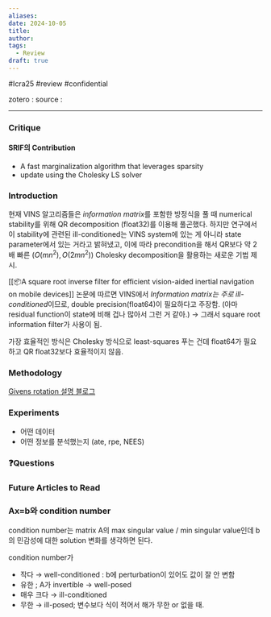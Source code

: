 ```yaml
---
aliases: 
date: 2024-10-05
title: 
author: 
tags:
  - Review
draft: true
---
```

#Icra25 #review #confidential

zotero : 
source : 

---
### Critique
#### SRIF의 Contribution
- A fast marginalization algorithm that leverages sparsity
- update using the Cholesky LS solver

### Introduction
현재 VINS 알고리즘들은 *information matrix*를 포함한 방정식을 풀 때 numerical stability를 위해 QR decomposition (float32)를 이용해 풀곤했다. 
하지만 연구에서 이 stability에 관련된 ill-conditioned는 VINS system에 있는 게 아니라 state parameter에서 있는 거라고 밝혀냈고, 이에 따라 precondition을 해서 QR보다 약 2배 빠른 ($O(mn^2) , O(2mn^2)$) Cholesky decomposition을 활용하는 새로운 기법 제시. 

[[📦️A square root inverse filter for efficient vision-aided inertial navigation on mobile devices]] 논문에 따르면 VINS에서 *Information matrix는 주로 ill-conditioned*이므로, double precision(float64)이 필요하다고 주장함.
(아마 residual function이 state에 비해 겁나 많아서 그런 거 같아.)
→ 그래서 square root information filter가 사용이 됨.

가장 효율적인 방식은 Cholesky 방식으로  least-squares 푸는 건데 float64가 필요하고 QR float32보다 효율적이지 않음.
### Methodology
[Givens rotation 설명 블로그](https://kwokanthony.medium.com/detailed-explanation-with-example-on-qr-decomposition-by-givens-rotation-6e7bf664fbdd)


### Experiments
- 어떤 데이터
- 어떤 정보를 분석했는지 (ate, rpe, NEES)


### ❓️Questions

### Future Articles to Read

### Ax=b와 condition number
condition number는 matrix A의  max singular value / min singular value인데 
b의 민감성에 대한 solution 변화를 생각하면 된다.

condition number가 
- 작다 → well-conditioned : b에 perturbation이 있어도 값이 잘 안 변함
- 유한 ; A가 invertible → well-posed
- 매우 크다 → ill-conditioned 
- 무한 → ill-posed; 변수보다 식이 적어서 해가 무한 or 없을 때.